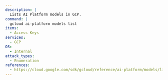 ```yaml
---
description: |
  Lists AI Platform models in GCP.
command: |
  gcloud ai-platform models list
items:
  - Access Keys
services:
  - GCP
OS:
  - Internal
attack_types:
  - Enumeration
references:
  - https://cloud.google.com/sdk/gcloud/reference/ai-platform/models/list
---
```

